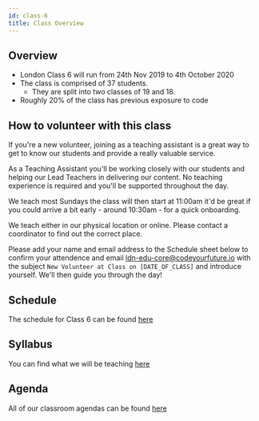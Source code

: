 ```yaml
---
id: class-6
title: Class Overview
---
```


## Overview

- London Class 6 will run from 24th Nov 2019 to 4th October 2020
- The class is comprised of 37 students.
  - They are split into two classes of 19 and 18.
- Roughly 20% of the class has previous exposure to code

## How to volunteer with this class

If you're a new volunteer, joining as a teaching assistant is a great way to get to know our students and provide a really valuable service. 

As a Teaching Assistant you'll be working closely with our students and helping our Lead Teachers in delivering our content. No teaching experience is required and you'll be supported throughout the day. 

We teach most Sundays the class will then start at 11:00am it'd be great if you could arrive a bit early - around 10:30am - for a quick onboarding. 

We teach either in our physical location or online. Please contact a coordinator to find out the correct place. 

Please add your name and email address to the Schedule sheet below to confirm your attendence and email ldn-edu-core@codeyourfuture.io with the subject `New Volunteer at Class on [DATE_OF_CLASS]` and introduce yourself. We'll then guide you through the day!

## Schedule

The schedule for Class 6 can be found [here](https://docs.google.com/spreadsheets/d/1sZNv9P6_cee8-0kG8sT83qkhZBPwL0z7hKqi03lGUTE/edit#gid=1718527320)

## Syllabus

You can find what we will be teaching [here](https://syllabus.codeyourfuture.io/)

## Agenda

All of our classroom agendas can be found [here](https://drive.google.com/drive/u/1/folders/1XF8pO1m0UBLnknaY0sNodEM_TMCX1IAF)
